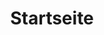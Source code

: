 ---
title: Startseite
onpage_menu: true
headline:

content:
    limit: 4
    order:
        by: default
        dir: desc
    pagination: true
    items: '@self.children'
pagination: true

---